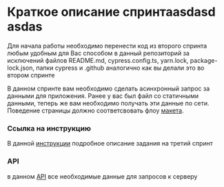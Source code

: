 # Краткое описание спринтаasdasd asdas
Для начала работы необходимо перенести код из второго спринта любым удобным для Вас способом в данный репозиторий за исключений файлов README.md, cypress.config.ts, yarn.lock, package-lock.json, папки cypress и .github аналогично как вы делали это во втором спринте

В данном спринте вам необходимо сделать асинхронный запрос за данными для приложения. Ранее у вас был файл со статичными данными, теперь же вам необходимо получать эти данные по сети.
Поведение страницы должно соответсвовать флоу [макета](https://www.figma.com/file/d8LhhLjMkaTfPvAcYQULNv/Library---students-file?node-id=12384%3A62773&t=FvbTxW9YqNFiAUwT-0).

### Ссылка на инструкцию
В данной [инструкции](https://docs.google.com/document/d/1tVQJvM5RrQgI69nnAUKl8mel3Hf2a4q-c4eq4BxSHjs/edit) подробное описание задания на третий спринт

### API
в данном [API](https://docs.google.com/document/d/1BzcBQSFUJqnlw2_jv9K9Z-KgjUwokijyrlW-4TQKzz8/edit) все необходимые данные для запросов к серверу
